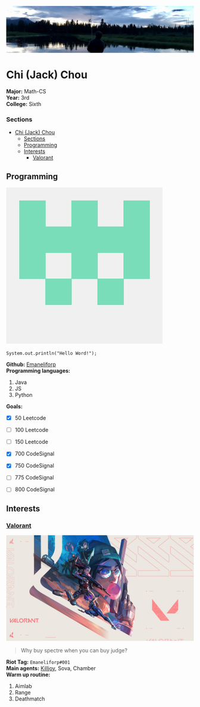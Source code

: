![header image](/assets/header.png)
# Chi (Jack) Chou
**Major:** Math-CS<br/>
**Year:** 3rd<br/>
**College:** Sixth<br/>

### Sections
- [Chi (Jack) Chou](#chi-jack-chou)
    - [Sections](#sections)
  - [Programming](#programming)
  - [Interests](#interests)
    - [Valorant](#valorant)

## Programming
![git profile picture](/assets/gitpfp.png)<br/>
```
System.out.println("Hello Word!");
```

**Github:** [Emaneliforp](https://github.com/Emaneliforp)<br/>
**Programming languages:**<br/>
1. Java
2. JS
3. Python<br/>

**Goals:**<br/>
- [x] 50 Leetcode
- [ ] 100 Leetcode
- [ ] 150 Leetcode
- [x] 700 CodeSignal
- [x] 750 CodeSignal
- [ ] 775 CodeSignal
- [ ] 800 CodeSignal


## Interests
### [Valorant](https://playvalorant.com/)
![valorant banner](/assets/val.jpg)<br/>
>
> Why buy spectre when you can buy judge?
>

**Riot Tag:** ```Emaneliforp#001```<br/>
**Main agents:** [Killjoy](/assets/banana.png), Sova, Chamber<br/>
**Warm up routine:**<br/>
1. Aimlab
2. Range
3. Deathmatch